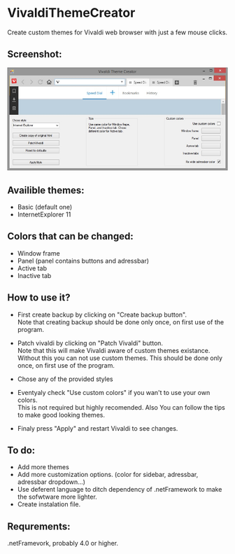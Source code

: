 # VivaldiThemeCreator
Create custom themes for Vivaldi web browser with just a few mouse clicks.

## Screenshot:
![Screenhot of Vivaldi Theme Creator](/Images/VivaldiThemeCreatorScreenShot.jpg)

## Availible themes:
- Basic (default one)
- InternetExplorer 11

## Colors that can be changed:
- Window frame
- Panel (panel contains buttons and adressbar)
- Active tab
- Inactive tab

## How to use it?
- First create backup by clicking on "Create backup button". 
</br>Note that creating backup should be done only once, on first use of the program.

- Patch vivaldi by clicking on "Patch Vivaldi" button.
<br>Note that this will make Vivaldi aware of custom themes existance. Without this you can not use custom themes. This should be done only once, on first use of the program.

- Chose any of the provided styles

- Eventyaly check "Use custom colors" if you wan't to use your own colors.
</br>This is not required but highly recomended. Also You can follow the tips to make good looking themes.

- Finaly press "Apply" and restart Vivaldi to see changes.

## To do:
- Add more themes
- Add more customization options. (color for sidebar, adressbar, adressbar dropdown...)
- Use deferent language to ditch dependency of .netFramework to make the sofwtware more lighter.
- Create instalation file.

## Requrements:
.netFramevork, probably 4.0 or higher.
